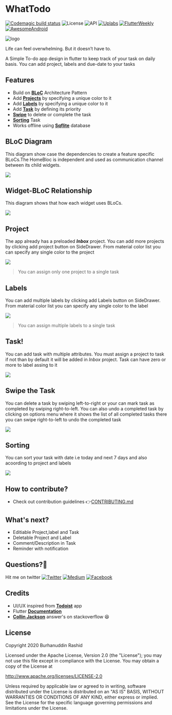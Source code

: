 # WhatTodo

[![Codemagic build status](https://api.codemagic.io/apps/5d43b6fe9585dc25b92df7d2/5d43b6fe9585dc25b92df7d1/status_badge.svg)](https://codemagic.io/apps/5d43b6fe9585dc25b92df7d2/5d43b6fe9585dc25b92df7d1/latest_build) ![License](https://img.shields.io/badge/License-Apache%202.0-blue.svg) ![API](https://img.shields.io/badge/API-16%2B-brightgreen.svg) [![Uplabs](https://img.shields.io/badge/Uplabs-WhatTodo-orange.svg)](https://www.uplabs.com/posts/whattodo) [![FlutterWeekly](https://img.shields.io/badge/Flutter%20Weekly-%2319-pink.svg)](https://mailchi.mp/193f2a7fe907/flutter-weekly-257173) [![AwesomeAndroid](https://img.shields.io/badge/Awesome%20Android-%23101-yellow.svg)](https://android.libhunt.com/newsletter/101)

![logo](/assets/Logo/horizontal.png)

Life can feel overwhelming. But it doesn’t have to. 

A Simple To-do app design in flutter to keep track of your task on daily basis. You can add project, labels and due-date to your tasks


## Features

- Build on [**BLoC**](#bloc-diagram) Architecture Pattern
- Add [**Projects**](#project) by specifying a unique color to it
- Add [**Labels**](#labels) by specifying a unique color to it
- Add [**Task**](#task) by defining its priority
- [**Swipe**](#swipe-the-task) to delete or complete the task
- [**Sorting**](#sorting) Task
- Works offline using [**Sqflite**](https://github.com/tekartik/sqflite "Flutter Database") database

## BLoC Diagram
This diagram show case the dependencies to create a feature specific BLoCs.The HomeBloc is independent and used as communication channel between its child widgets.

![](https://i.imgur.com/byajGE7.png)

## Widget-BLoC Relationship
This diagram shows that how each widget uses BLoCs.

![](https://i.imgur.com/fHGTASw.png)

## Project
The app already has a preloaded **_Inbox_** project. You can add more projects by clicking add project button on SideDrawer. From material color list you can specify any single color to the project

![](https://i.imgur.com/f01IjGz.gif)

> You can assign only one project to a single task

## Labels
You can add multiple labels by clicking add Labels button on SideDrawer. From material color list you can specify any single color to the label

![](https://i.imgur.com/tZQgEwW.gif)

> You can assign multiple labels to a single task

## Task!
You can add task with multiple attributes. You must assign a project to task if not than by default it will be added in _Inbox_ project.
Task can have zero or more to label assing to it

![](https://i.imgur.com/mNs0D3B.gif)

## Swipe the Task
You can delete a task by swiping left-to-right or your can mark task as completed by swiping right-to-left. You can also undo a completed task by clicking on options menu where  it shows the list of all completed tasks there you can swipe right-to-left to undo the completed task

![](https://i.imgur.com/yU0gP1t.gif)

## Sorting
You can sort your task with date i.e today and next 7 days and also acoording to project and labels

![](https://i.imgur.com/wzou22S.gif)


## How to contribute?
* Check out contribution guidelines 👉[CONTRIBUTING.md](https://github.com/burhanrashid52/WhatTodo/blob/master/CONTRIBUTING.md)


## What's next?

 - Editiable Project,label and Task
 - Deletable Project and Label
 - Comment/Description in Task
 - Reminder with notification


## Questions?🤔
Hit me on twitter [![Twitter](https://img.shields.io/badge/Twitter-%40burhanrashid52-blue.svg)](https://twitter.com/burhanrashid52)
[![Medium](https://img.shields.io/badge/Medium-%40burhanrashid52-brightgreen.svg)](https://medium.com/@burhanrashid52)
[![Facebook](https://img.shields.io/badge/Facebook-Burhanuddin%20Rashid-blue.svg)](https://www.facebook.com/Bursid)


## Credits
  - UI/UX inspired from [**Todoist**](https://play.google.com/store/apps/details?id=com.todoist&hl=en) app
  - Flutter [**Documentation**](https://flutter.io/docs/)
  - [**Collin Jackson**](https://stackoverflow.com/users/1463116/collin-jackson) answer's on stackoverflow :laughing:

## License
Copyright 2020 Burhanuddin Rashid

Licensed under the Apache License, Version 2.0 (the "License"); you may not use this file except in compliance with the License. You may obtain a copy of the License at

http://www.apache.org/licenses/LICENSE-2.0

Unless required by applicable law or agreed to in writing, software distributed under the License is distributed on an "AS IS" BASIS, WITHOUT WARRANTIES OR CONDITIONS OF ANY KIND, either express or implied. See the License for the specific language governing permissions and limitations under the License.
